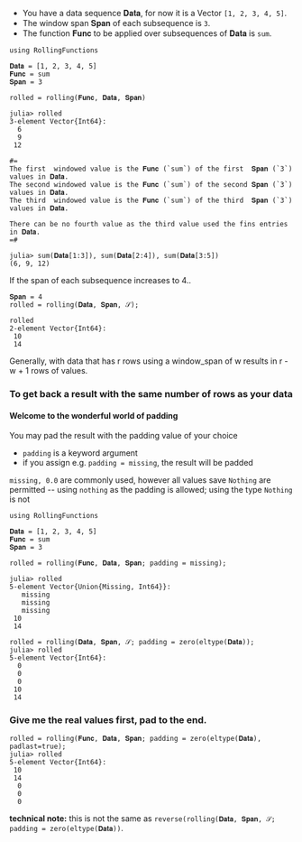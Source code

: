 
- You have a data sequence 𝐃𝐚𝐭𝐚, for now it is a Vector `[1, 2, 3, 4, 5]`.
- The window span 𝐒𝐩𝐚𝐧 of each subsequence is `3`.
- The function 𝐅𝐮𝐧𝐜 to be applied over subsequences of 𝐃𝐚𝐭𝐚 is `sum`.

```
using RollingFunctions

𝐃𝐚𝐭𝐚 = [1, 2, 3, 4, 5]
𝐅𝐮𝐧𝐜 = sum
𝐒𝐩𝐚𝐧 = 3

rolled = rolling(𝐅𝐮𝐧𝐜, 𝐃𝐚𝐭𝐚, 𝐒𝐩𝐚𝐧)
```
```
julia> rolled
3-element Vector{Int64}:
  6
  9
 12

#=
The first  windowed value is the 𝐅𝐮𝐧𝐜 (`sum`) of the first  𝐒𝐩𝐚𝐧 (`3`) values in 𝐃𝐚𝐭𝐚.
The second windowed value is the 𝐅𝐮𝐧𝐜 (`sum`) of the second 𝐒𝐩𝐚𝐧 (`3`) values in 𝐃𝐚𝐭𝐚.
The third  windowed value is the 𝐅𝐮𝐧𝐜 (`sum`) of the third  𝐒𝐩𝐚𝐧 (`3`) values in 𝐃𝐚𝐭𝐚.

There can be no fourth value as the third value used the fins entries in 𝐃𝐚𝐭𝐚.
=#

julia> sum(𝐃𝐚𝐭𝐚[1:3]), sum(𝐃𝐚𝐭𝐚[2:4]), sum(𝐃𝐚𝐭𝐚[3:5])
(6, 9, 12)
```

If the span of each subsequence increases to 4..
```
𝐒𝐩𝐚𝐧 = 4
rolled = rolling(𝐃𝐚𝐭𝐚, 𝐒𝐩𝐚𝐧, 𝒮);

rolled
2-element Vector{Int64}:
 10
 14
```
Generally, with data that has r rows using a window_span of w results in r - w + 1 rows of values.


### To get back a result with the same number of rows as your data

#### Welcome to the wonderful world of padding

You may pad the result with the padding value of your choice
- `padding` is a keyword argument
- if you assign e.g. `padding = missing`, the result will be padded

`missing, 0.0` are commonly used, however all values save `Nothing` are permitted
   -- using `nothing` as the padding is allowed; using the type `Nothing` is not

```
using RollingFunctions

𝐃𝐚𝐭𝐚 = [1, 2, 3, 4, 5]
𝐅𝐮𝐧𝐜 = sum
𝐒𝐩𝐚𝐧 = 3

rolled = rolling(𝐅𝐮𝐧𝐜, 𝐃𝐚𝐭𝐚, 𝐒𝐩𝐚𝐧; padding = missing);

julia> rolled
5-element Vector{Union{Missing, Int64}}:
   missing
   missing
   missing
 10
 14
 
rolled = rolling(𝐃𝐚𝐭𝐚, 𝐒𝐩𝐚𝐧, 𝒮; padding = zero(eltype(𝐃𝐚𝐭𝐚));
julia> rolled
5-element Vector{Int64}:
  0
  0
  0
 10
 14
 ```

### Give me the real values first, pad to the end.

```
rolled = rolling(𝐅𝐮𝐧𝐜, 𝐃𝐚𝐭𝐚, 𝐒𝐩𝐚𝐧; padding = zero(eltype(𝐃𝐚𝐭𝐚), padlast=true);
julia> rolled
5-element Vector{Int64}:
 10
 14
  0
  0
  0
```

**technical note:** this is not the same as `reverse(rolling(𝐃𝐚𝐭𝐚, 𝐒𝐩𝐚𝐧, 𝒮; padding = zero(eltype(𝐃𝐚𝐭𝐚))`.

